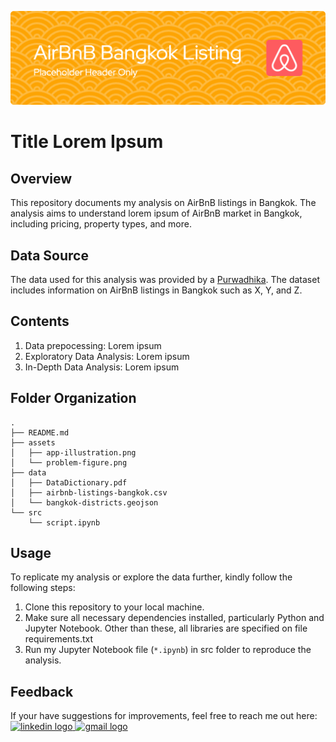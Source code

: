 ![header](header.png)

# Title Lorem Ipsum
## Overview
This repository documents my analysis on AirBnB listings in Bangkok. The analysis aims to understand lorem ipsum of AirBnB market in Bangkok, including pricing, property types, and more.

## Data Source
The data used for this analysis was provided by a [Purwadhika](www.google.com). The dataset includes information on AirBnB listings in Bangkok such as X, Y, and Z.

## Contents
1. Data prepocessing: Lorem ipsum
2. Exploratory Data Analysis: Lorem ipsum
3. In-Depth Data Analysis: Lorem ipsum

## Folder Organization
    .
    ├── README.md
    ├── assets
    │   ├── app-illustration.png
    │   └── problem-figure.png
    ├── data
    │   ├── DataDictionary.pdf
    │   ├── airbnb-listings-bangkok.csv
    │   └── bangkok-districts.geojson
    └── src
        └── script.ipynb

## Usage
To replicate my analysis or explore the data further, kindly follow the following steps:
1. Clone this repository to your local machine.
2. Make sure all necessary dependencies installed, particularly Python and Jupyter Notebook. Other than these, all libraries are specified on file requirements.txt
3. Run my Jupyter Notebook file (`*.ipynb`) in src folder to reproduce the analysis.

## Feedback
If your have suggestions for improvements, feel free to reach me out here:
<a href="https://www.linkedin.com/in/adelia-januarto/" target="_blank">
    <img src="https://raw.githubusercontent.com/maurodesouza/profile-readme-generator/master/src/assets/icons/social/linkedin/default.svg" width="52" height="40" alt="linkedin logo"/>
  </a>
  <a href="mailto:januartoadelia@gmail.com" target="_blank">
    <img src="https://raw.githubusercontent.com/maurodesouza/profile-readme-generator/master/src/assets/icons/social/gmail/default.svg"  width="52" height="40" alt="gmail logo"/>
  </a>